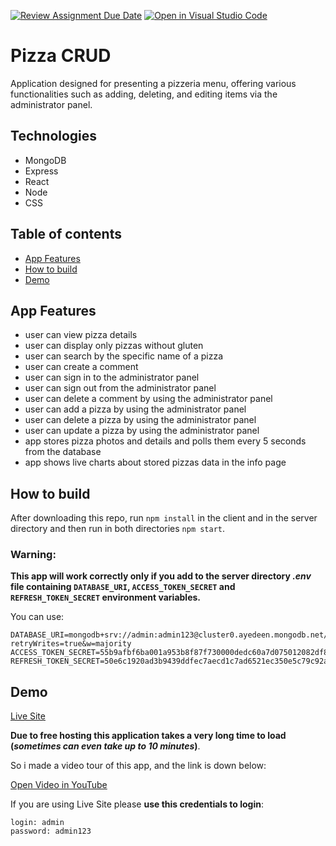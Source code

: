 [![Review Assignment Due Date](https://classroom.github.com/assets/deadline-readme-button-24ddc0f5d75046c5622901739e7c5dd533143b0c8e959d652212380cedb1ea36.svg)](https://classroom.github.com/a/wLNuUf9n)
[![Open in Visual Studio Code](https://classroom.github.com/assets/open-in-vscode-718a45dd9cf7e7f842a935f5ebbe5719a5e09af4491e668f4dbf3b35d5cca122.svg)](https://classroom.github.com/online_ide?assignment_repo_id=9749410&assignment_repo_type=AssignmentRepo)
# Pizza CRUD

Application designed for presenting a pizzeria menu, offering various functionalities such as adding, deleting, and editing items via the administrator panel. 

## Technologies
-   MongoDB
-   Express
-   React
-   Node
-   CSS

## Table of contents

* [App Features](#app-features)
* [How to build](#how-to-build)
* [Demo](#demo)

## App Features

- 	user can view pizza details
- 	user can display only pizzas without gluten
- 	user can search by the specific name of a pizza
- 	user can create a comment
- 	user can sign in to the administrator panel
-   user can sign out from the administrator panel
-   user can delete a comment by using the administrator panel
- 	user can add a pizza by using the administrator panel
- 	user can delete a pizza by using the administrator panel
- 	user can update a pizza by using the administrator panel
- 	app stores pizza photos and details and polls them every 5 seconds from the database
- 	app shows live charts about stored pizzas data in the info page

## How to build
After downloading this repo, run `npm install` in the client and in the server directory and then run in both directories `npm start`.

### Warning:


**This app will work correctly only if you add to the server directory *.env* file containing `DATABASE_URI`, `ACCESS_TOKEN_SECRET` and `REFRESH_TOKEN_SECRET` environment variables.**

You can use:
```
DATABASE_URI=mongodb+srv://admin:admin123@cluster0.ayedeen.mongodb.net/pizzaNotesDB?retryWrites=true&w=majority
ACCESS_TOKEN_SECRET=55b9afbf6ba001a953b8f87f730000dedc60a7d075012082df80b31e87bedaf656c9701191794c3b6465d3944bd5acd0a9ef66e3dc30de44566dac3477489190
REFRESH_TOKEN_SECRET=50e6c1920ad3b9439ddfec7aecd1c7ad6521ec350e5c79c92a49c1a90b9b8a79d0484b3da1a1cab84ce3ea5fb8c1638924d14908112379758d216876fd5cc305
```

## Demo

[Live Site](https://pizza-crud-frontend.onrender.com)

**Due to free hosting this application takes a very long time to load (*sometimes can even take up to 10 minutes*)**.

So i made a video tour of this app, and the link is down below:

[Open Video in YouTube](https://www.youtube.com/watch?v=Bhxq6fdcZEE)

If you are using Live Site please **use this credentials to login**:
```
login: admin
password: admin123
```

